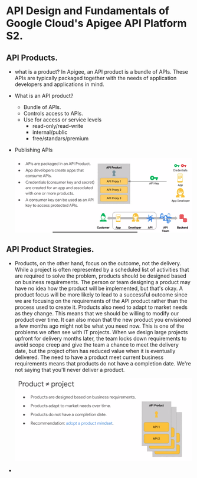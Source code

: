 # API Design and Fundamentals of Google Cloud's Apigee API Platform S2.

## API Products.

- what is a product? In Apigee, an API product is a bundle of APIs. These APIs are typically packaged together with the needs of application developers and applications in mind. 

- What is an API product?

  - Bundle of APIs.
  - Controls access to APIs.
  - Use for access or service levels
    - read-only/read-write
    - internal/public
    - free/standars/premium

- Publishing APIs

  ![image-20210119231822355](./images/publishing_APIs.png)

## API Product Strategies.

- Products, on the other hand, focus on the outcome, not the delivery. While a project is often represented by a scheduled list of activities that are required to solve the problem, products should be designed based on business requirements. The person or team designing a product may have no idea how the product will be implemented, but that's okay. A product focus will be more likely to lead to a successful outcome since we are focusing on the requirements of the API product rather than the process used to create it. Products also need to adapt to market needs as they change. This means that we should be willing to modify our product over time. It can also mean that the new product you envisioned a few months ago might not be what you need now. This is one of the problems we often see with IT projects. When we design large projects upfront for delivery months later, the team locks down requirements to avoid scope creep and give the team a chance to meet the delivery date, but the project often has reduced value when it is eventually delivered. The need to have a product meet current business requirements means that products do not have a completion date. We're not saying that you'll never deliver a product.

  ![image-20210119234422178](./images/product_vs_project.png)

- 



